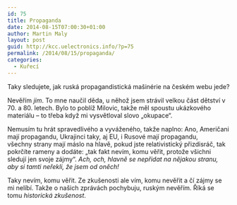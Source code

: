 ```yaml
---
id: 75
title: Propaganda
date: 2014-08-15T07:00:30+01:00
author: Martin Maly
layout: post
guid: http://kcc.uelectronics.info/?p=75
permalink: /2014/08/15/propaganda/
categories:
  - Kuřecí
---
```

Taky sledujete, jak ruská propagandistická mašinérie na českém webu jede?

Nevěřím _jim_. To mne naučil děda, u něhož jsem strávil velkou část dětství v 70. a 80. letech. Bylo to poblíž Milovic, takže měl spoustu ukázkového materiálu &#8211; to třeba když mi vysvětloval slovo &#8222;okupace&#8220;.

Nemusím tu hrát spravedlivého a vyváženého, takže naplno: Ano, Američani mají propagandu, Ukrajinci taky, aj EU, i Rusové mají propagandu, všechny strany mají máslo na hlavě, pokud jste relativistický přizdisráč, tak pokrčíte rameny a dodáte: &#8222;tak fakt nevím, komu věřit, protože všichni sledují jen svoje zájmy&#8220;. _Ach, och, hlavně se nepřidat na nějakou stranu, aby si tamti neřekli, že jsem od oněch!_

Taky nevím, komu věřit. Ze zkušenosti ale vím, komu nevěřit a čí zájmy se mi nelíbí. Takže o našich zprávách pochybuju, ruským nevěřím. Říká se tomu _historická zkušenost_.
